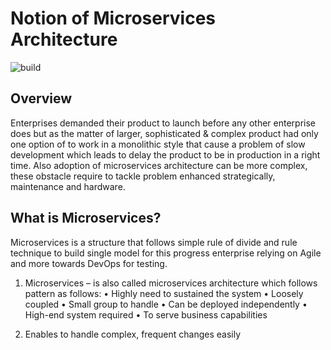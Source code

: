 # Notion of Microservices Architecture

<img alt="build" src="https://img.shields.io/github/contributors-anon/maelfabien/Machine_Learning_Tutorials.svg">




## Overview

Enterprises demanded their product to launch before any other enterprise does but as the matter of larger, sophisticated & complex
product had only one option of to work in a monolithic style that cause a problem of slow development which leads to delay the product to be in production in a right time. Also adoption of microservices architecture can be more complex, these obstacle require to tackle problem enhanced strategically, maintenance and hardware.   


## What is Microservices?

Microservices is a structure that follows simple rule of divide and rule technique to build single model for this progress enterprise relying  on Agile and more towards DevOps for testing. 

1. Microservices – is also called microservices architecture which follows pattern as follows:
    • Highly need to sustained the system 
    • Loosely coupled 
    • Small group to handle 
    • Can be deployed independently	
    • High-end system required
    • To serve business capabilities 
      
2.  Enables to handle complex, frequent changes easily






